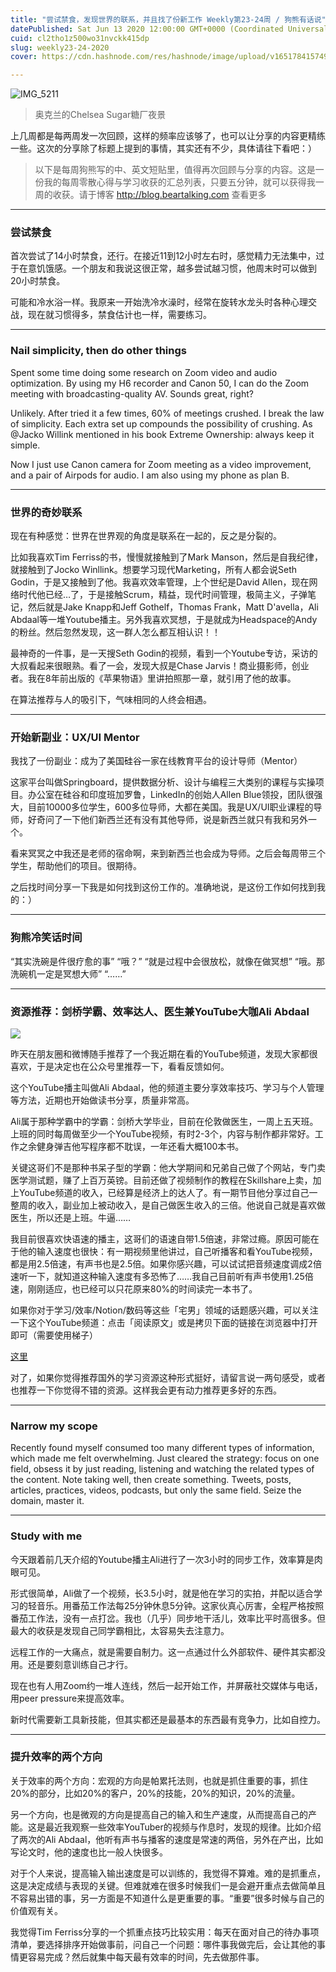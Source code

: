 ```yaml
---
title: "尝试禁食，发现世界的联系，并且找了份新工作 Weekly第23-24周 / 狗熊有话说"
datePublished: Sat Jun 13 2020 12:00:00 GMT+0000 (Coordinated Universal Time)
cuid: cl2tho1z500wo31nvckk415dp
slug: weekly23-24-2020
cover: https://cdn.hashnode.com/res/hashnode/image/upload/v1651784157499/3f9_zsCsE.jpg

---
```


![IMG_5211](https://i.imgur.com/l7Fkqk6.jpg)
> 奥克兰的Chelsea Sugar糖厂夜景

上几周都是每两周发一次回顾，这样的频率应该够了，也可以让分享的内容更精练一些。这次的分享除了标题上提到的事情，其实还有不少，具体请往下看吧：）

> 以下是每周狗熊写的中、英文短贴里，值得再次回顾与分享的内容。这是一份我的每周零散心得与学习收获的汇总列表，只要五分钟，就可以获得我一周的收获。请于博客 http://blog.beartalking.com 查看更多

***

### 尝试禁食

首次尝试了14小时禁食，还行。在接近11到12小时左右时，感觉精力无法集中，过于在意饥饿感。一个朋友和我说这很正常，越多尝试越习惯，他周末时可以做到20小时禁食。

可能和冷水浴一样。我原来一开始洗冷水澡时，经常在旋转水龙头时各种心理交战，现在就习惯得多，禁食估计也一样，需要练习。

***

### Nail simplicity, then do other things

Spent some time doing some research on Zoom video and audio optimization. By using my H6 recorder and Canon 50, I can do the Zoom meeting with broadcasting-quality AV. Sounds great, right?

Unlikely. After tried it a few times, 60% of meetings crushed. I break the law of simplicity. Each extra set up compounds the possibility of crushing. As @Jacko Willink mentioned in his book Extreme Ownership: always keep it simple. 

Now I just use Canon camera for Zoom meeting as a video improvement, and a pair of Airpods for audio. I am also using my phone as plan B. 

***

### 世界的奇妙联系

现在有种感觉：世界在世界观的角度是联系在一起的，反之是分裂的。

比如我喜欢Tim Ferriss的书，慢慢就接触到了Mark Manson，然后是自我纪律，就接触到了Jocko Winllink。想要学习现代Marketing，所有人都会说Seth Godin，于是又接触到了他。我喜欢效率管理，上个世纪是David Allen，现在网络时代他已经…了，于是接触Scrum，精益，现代时间管理，极简主义，子弹笔记，然后就是Jake Knapp和Jeff Gothelf，Thomas Frank，Matt D'avella，Ali Abdaal等一堆Youtube播主。另外我喜欢冥想，于是就成为Headspace的Andy的粉丝。然后忽然发现，这一群人怎么都互相认识！！

最神奇的一件事，是一天搜Seth Godin的视频，看到一个Youtube专访，采访的大叔看起来很眼熟。看了一会，发现大叔是Chase Jarvis！商业摄影师，创业者。我在8年前出版的《苹果物语》里讲拍照那一章，就引用了他的故事。

在算法推荐与人的吸引下，气味相同的人终会相遇。

***

### 开始新副业：UX/UI Mentor

我找了一份副业：成为了美国硅谷一家在线教育平台的设计导师（Mentor）

这家平台叫做Springboard，提供数据分析、设计与编程三大类别的课程与实操项目。办公室在硅谷和印度班加罗鲁，LinkedIn的创始人Allen Blue领投，团队很强大，目前10000多位学生，600多位导师，大都在美国。我是UX/UI职业课程的导师，好奇问了一下他们新西兰还有没有其他导师，说是新西兰就只有我和另外一个。

看来冥冥之中我还是老师的宿命啊，来到新西兰也会成为导师。之后会每周带三个学生，帮助他们的项目。很期待。

之后找时间分享一下我是如何找到这份工作的。准确地说，是这份工作如何找到我的：）

***

### 狗熊冷笑话时间
“其实洗碗是件很疗愈的事”
“哦？”
“就是过程中会很放松，就像在做冥想”
“哦。那洗碗机一定是冥想大师”
“……”

***

### 资源推荐：剑桥学霸、效率达人、医生兼YouTube大咖Ali Abdaal
![](https://i.imgur.com/hjponjz.jpg)

昨天在朋友圈和微博随手推荐了一个我近期在看的YouTube频道，发现大家都很喜欢，于是决定也在公众号里推荐一下，看看反馈如何。

这个YouTube播主叫做Ali Abdaal，他的频道主要分享效率技巧、学习与个人管理等方法，近期也开始做读书分享，质量非常高。

Ali属于那种学霸中的学霸：剑桥大学毕业，目前在伦敦做医生，一周上五天班。上班的同时每周做至少一个YouTube视频，有时2-3个，内容与制作都非常好。工作之余健身弹吉他写程序都不耽误，一年还看大概100本书。

关键这哥们不是那种书呆子型的学霸：他大学期间和兄弟自己做了个网站，专门卖医学测试题，赚了上百万英镑。目前还做了视频制作的教程在Skillshare上卖，加上YouTube频道的收入，已经算是经济上的达人了。有一期节目他分享过自己一整周的收入，副业加上被动收入，是自己做医生收入的三倍。他说自己就是喜欢做医生，所以还是上班。牛逼……

我目前很喜欢快语速的播主，这哥们的语速自带1.5倍速，非常过瘾。原因可能在于他的输入速度也很快：有一期视频里他讲过，自己听播客和看YouTube视频，都是用2.5倍速，有声书也是2.5倍。如果你感兴趣，可以试试把音频速度调成2倍速听一下，就知道这种输入速度有多恐怖了……我自己目前听有声书使用1.25倍速，刚刚适应，也已经可以只花原来80%的时间读完一本书了。

如果你对于学习/效率/Notion/数码等这些「宅男」领域的话题感兴趣，可以关注一下这个YouTube频道：点击「阅读原文」或是拷贝下面的链接在浏览器中打开即可（需要使用梯子）

[这里](https://bit.ly/2UkvCU1)

对了，如果你觉得推荐国外的学习资源这种形式挺好，请留言说一两句感受，或者也推荐一下你觉得不错的资源。这样我会更有动力推荐更多好的东西。

***
### Narrow my scope

Recently found myself consumed too many different types of information, which made me felt overwhelming. Just cleared the strategy: focus on one field, obsess it by just reading, listening and watching the related types of the content. Note taking well, then create something. Tweets, posts, articles, practices, videos, podcasts, but only the same field. Seize the domain, master it. 

***
### Study with me

今天跟着前几天介绍的Youtube播主Ali进行了一次3小时的同步工作，效率算是肉眼可见。

形式很简单，Ali做了一个视频，长3.5小时，就是他在学习的实拍，并配以适合学习的轻音乐。用番茄工作法每25分钟休息5分钟。这家伙真心厉害，全程严格按照番茄工作法，没有一点打岔。我也（几乎）同步地干活儿，效率比平时高很多。但最大的收获是发现自己同学霸相比，太容易失去注意力。

远程工作的一大痛点，就是需要自制力。这一点通过什么外部软件、硬件其实都没用。还是要刻意训练自己才行。

现在也有人用Zoom约一堆人连线，然后一起开始工作，并屏蔽社交媒体与电话，用peer pressure来提高效率。

新时代需要新工具新技能，但其实都还是最基本的东西最有竞争力，比如自控力。

***
### 提升效率的两个方向

关于效率的两个方向：宏观的方向是帕累托法则，也就是抓住重要的事，抓住20%的部分，比如20%的客户，20%的技能，20%的知识，20%的流量。

另一个方向，也是微观的方向是提高自己的输入和生产速度，从而提高自己的产能。这是最近我观察一些效率YouTuber的视频与作息时，发现的规律。比如介绍了两次的Ali Abdaal，他听有声书与播客的速度是常速的两倍，另外在产出，比如写论文时，他的速度也比一般人快很多。

对于个人来说，提高输入输出速度是可以训练的，我觉得不算难。难的是抓重点，这是决定成绩与表现的关键。但难就难在很多时候我们一是会避开重点去做简单且不容易出错的事，另一方面是不知道什么是更重要的事。“重要”很多时候与自己的价值观有关。

我觉得Tim Ferriss分享的一个抓重点技巧比较实用：每天在面对自己的待办事项清单，要选择排序开始做事前，问自己一个问题：哪件事我做完后，会让其他的事情更容易完成？然后就集中每天最有效率的时间，先去做那件事。


